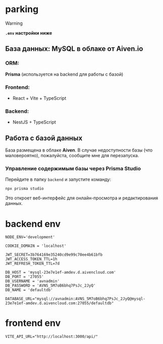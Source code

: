 # parking
> [!WARNING]
> **`.env` настройки ниже**

## База данных: MySQL в облаке от Aiven.io

### ORM:
**Prisma** (используется на backend для работы с базой)

### Frontend:
- React + Vite + TypeScript

### Backend:
- NestJS + TypeScript

## Работа с базой данных

База размещена в облаке **Aiven**. В случае недоступности базы (что маловероятно), пожалуйста, сообщите мне для перезапуска.

### Управление содержимым базы через Prisma Studio
Перейдите в папку `backend` и запустите команду:
```
npx prisma studio
```
Это откроет веб-интерфейс для онлайн-просмотра и редактирования данных.

# backend env
```
NODE_ENV='development'

COOKIE_DOMAIN = 'localhost'

JWT_SECRET=3b764169e35240cd9e99c70ee4b61bfb
JWT_ACCESS_TOKEN_TTL=1h
JWT_REFRESH_TOKEN_TTL=7d

DB_HOST = 'mysql-23e7e1ef-amdev.d.aivencloud.com'
DB_PORT = '27055'
DB_USERNAME = 'avnadmin'
DB_PASSWORD = 'AVNS_5M7oB6bhq7PsJc_2JyQ'
DB_NAME = 'defaultdb'

DATABASE_URL="mysql://avnadmin:AVNS_5M7oB6bhq7PsJc_2JyQ@mysql-23e7e1ef-amdev.d.aivencloud.com:27055/defaultdb"
```

# frontend env
```
VITE_API_URL="http://localhost:3000/api/"
```